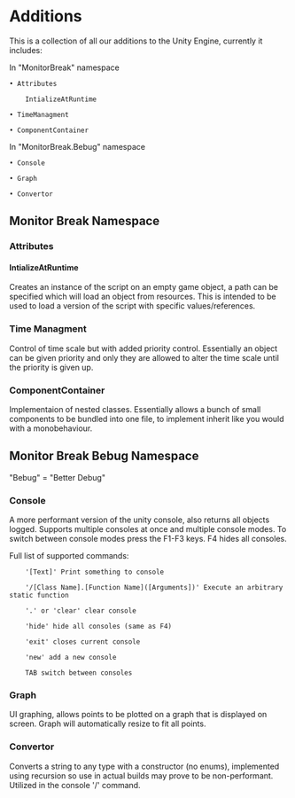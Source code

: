 # Additions

This is a collection of all our additions to the Unity Engine, currently it includes:

In "MonitorBreak" namespace

	• Attributes
  
		IntializeAtRuntime
    
	• TimeManagment
  
	• ComponentContainer
  
In "MonitorBreak.Bebug" namespace

	• Console
  
	• Graph
  
	• Convertor
	
## Monitor Break Namespace
### Attributes
#### IntializeAtRuntime
Creates an instance of the script on an empty game object, a path can be specified which will load an object from resources. This is intended to be used to load a version of the script with specific values/references.

### Time Managment
Control of time scale but with added priority control. Essentially an object can be given priority and only they are allowed to alter the time scale until the priority is given up.

### ComponentContainer
Implementaion of nested classes. Essentially allows a bunch of small components to be bundled into one file, to implement inherit like you would with a monobehaviour.

## Monitor Break Bebug Namespace
"Bebug" = "Better Debug"

### Console
A more performant version of the unity console, also returns all objects logged. Supports multiple consoles at once and multiple console modes. To switch between console modes press the F1-F3 keys. F4 hides all consoles.

Full list of supported commands:

        '[Text]' Print something to console

        '/[Class Name].[Function Name]([Arguments])' Execute an arbitrary static function
	
        '.' or 'clear' clear console
	
        'hide' hide all consoles (same as F4)
	
        'exit' closes current console
	
        'new' add a new console
	
        TAB switch between consoles
	
### Graph
UI graphing, allows points to be plotted on a graph that is displayed on screen. Graph will automatically resize to fit all points. 

### Convertor
Converts a string to any type with a constructor (no enums), implemented using recursion so use in actual builds may prove to be non-performant. Utilized in the console '/' command.
